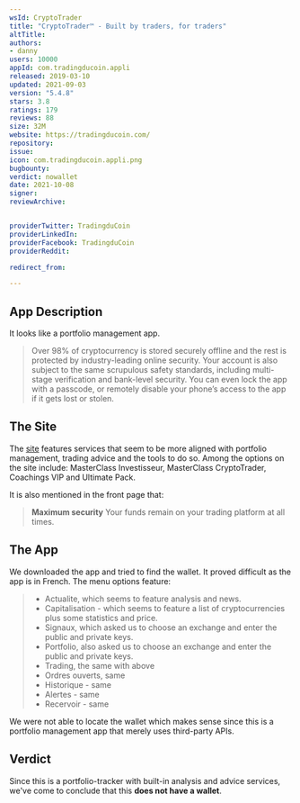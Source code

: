 ```yaml
---
wsId: CryptoTrader
title: "CryptoTrader™ - Built by traders, for traders"
altTitle: 
authors:
- danny
users: 10000
appId: com.tradingducoin.appli
released: 2019-03-10
updated: 2021-09-03
version: "5.4.8"
stars: 3.8
ratings: 179
reviews: 88
size: 32M
website: https://tradingducoin.com/
repository: 
issue: 
icon: com.tradingducoin.appli.png
bugbounty: 
verdict: nowallet
date: 2021-10-08
signer: 
reviewArchive:


providerTwitter: TradingduCoin
providerLinkedIn: 
providerFacebook: TradingduCoin
providerReddit: 

redirect_from:

---
```



## App Description

It looks like a portfolio management app.

> Over 98% of cryptocurrency is stored securely offline and the rest is protected by industry-leading online security. Your account is also subject to the same scrupulous safety standards, including multi-stage verification and bank-level security. You can even lock the app with a passcode, or remotely disable your phone’s access to the app if it gets lost or stolen.

## The Site

The [site](https://tradingducoin.com/) features services that seem to be more aligned with portfolio management, trading advice and the tools to do so. Among the options on the site include: MasterClass Investisseur, MasterClass CryptoTrader, Coachings VIP and Ultimate Pack. 

It is also mentioned in the front page that:

> **Maximum security**
> Your funds remain on your trading platform at all times.

## The App

We downloaded the app and tried to find the wallet. It proved difficult as the app is in French. The menu options feature: 

> - Actualite, which seems to feature analysis and news.
> - Capitalisation - which seems to feature a list of cryptocurrencies plus some statistics and price.
> - Signaux, which asked us to choose an exchange and enter the public and private keys.
> - Portfolio, also asked us to choose an exchange and enter the public and private keys. 
> - Trading, the same with above
> - Ordres ouverts, same 
> - Historique - same
> - Alertes - same
> - Recervoir - same

We were not able to locate the wallet which makes sense since this is a portfolio management app that merely uses third-party APIs.

## Verdict

Since this is a portfolio-tracker with built-in analysis and advice services, we've come to conclude that this **does not have a wallet**.
